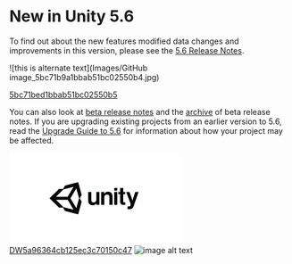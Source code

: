  
# New in Unity 5.6 
 To find out about the new features modified data changes and improvements in this version, please see the [5.6 Release Notes](https://unity3d.com/unity/whats-new/unity-5.6.0). 
 
 ![this is alternate text](Images/GitHub image_5bc71b9a1bbab51bc02550b4.jpg)
 
 [5bc71bed1bbab51bc02550b5](Examples/GitHub_5bc71bed1bbab51bc02550b5.cs) 
 
 You can also look at [beta release notes](https://unity3d.com/unity/beta#notes) and the [archive](https://unity3d.com/unity/beta/archive) of beta release notes. 
 If you are upgrading existing projects from an earlier version to 5.6, read the [Upgrade Guide to 5.6](http://docs.google.com/UpgradeGuide56) for information about how your project may be affected. 
  
 ![abc](Images/DW5a963922d2f2b83b4ce3e9c6_5bc71a3f927b0c0ae0766536.png) 
 [DW5a96364cb125ec3c70150c47](http://docs.google.com/Examples/DW5a96364cb125ec3c70150c47.txt) 
 ![image alt text](image_0.jpg)

